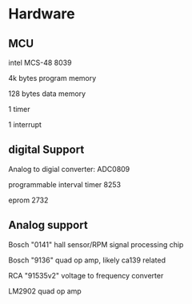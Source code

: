 # Hardware
## MCU
intel MCS-48 8039

4k bytes program memory

128 bytes data memory 

1 timer

1 interrupt

## digital Support
Analog to digial converter: ADC0809

programmable interval timer 8253

eprom 2732

## Analog support
Bosch "0141" hall sensor/RPM signal processing chip

Bosch "9136" quad op amp, likely ca139 related

RCA "91535v2" voltage to frequency converter

LM2902 quad op amp

